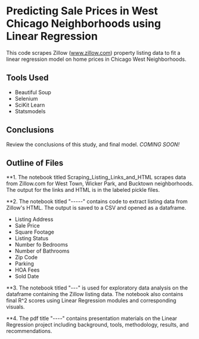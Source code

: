 # Predicting Sale Prices in West Chicago Neighborhoods using Linear Regression

This code scrapes Zillow (www.zillow.com) property listing data to fit a linear regression model on home prices in Chicago West Neighborhoods. 

## Tools Used
- Beautiful Soup
- Selenium
- SciKit Learn
- Statsmodels

## Conclusions

Review the conclusions of this study, and final model. *COMING SOON!*

## Outline of Files

**1. The notebook titled Scraping_Listing_Links_and_HTML scrapes data from Zillow.com for West Town, Wicker Park, and Bucktown neighborhoods. The output for the links and HTML is in the labeled pickle files. 

    

**2. The notebook titled "-----" contains code to extract listing data from Zillow's HTML. The output is saved to a CSV and opened as a dataframe.

- Listing Address
- Sale Price
- Square Footage
- Listing Status
- Number fo Bedrooms
- Number of Bathrooms
- Zip Code
- Parking
- HOA Fees
- Sold Date

**3. The notebook titled  "---" is used for exploratory data analysis on the dataframe containing the Zillow listing data. The notebook also contains final R^2 scores using Linear Regression modules and corresponding visuals.


**4. The pdf title "----" contains presentation materials on the Linear Regression project including background, tools, methodology, results, and recommendations.
